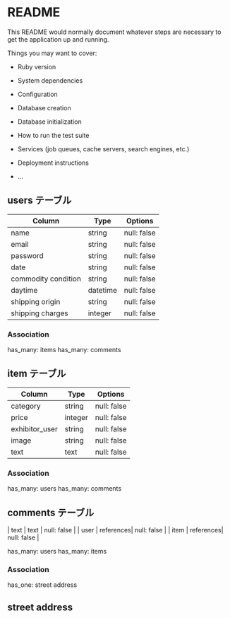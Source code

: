 # README

This README would normally document whatever steps are necessary to get the
application up and running.

Things you may want to cover:

* Ruby version

* System dependencies

* Configuration

* Database creation

* Database initialization

* How to run the test suite

* Services (job queues, cache servers, search engines, etc.)

* Deployment instructions

* ...
## users テーブル
| Column   | Type   | Options     |
| -------- | ------ | ----------- |
| name     | string | null: false |
| email    | string | null: false |
| password | string | null: false |
| date     | string | null: false |
| commodity condition | string | null: false |
| daytime | datetime | null: false |
| shipping origin | string | null: false |
| shipping charges | integer | null: false |


### Association
has_many: items
has_many: comments

## item テーブル
| Column   | Type   | Options     |
| -------- | ------ | ----------- |
|category  | string | null: false |
|price     | integer| null: false |
| exhibitor_user| string | null: false |
| image    | string | null: false |
| text     | text   | null: false |

### Association
has_many: users
has_many: comments

## comments テーブル
| text     | text      | null: false |
| user     | references| null: false |
| item     | references| null: false |

has_many: users
has_many: items


### Association
has_one: street address

## street address

